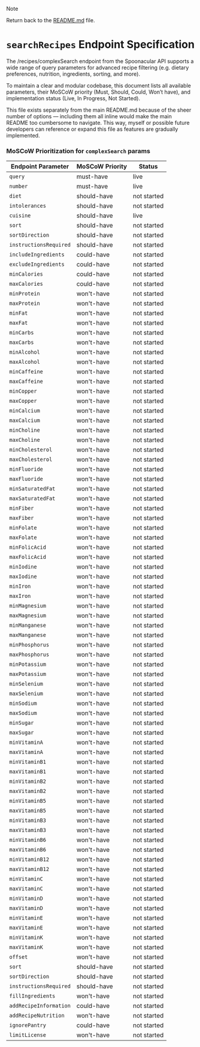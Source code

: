 > [!NOTE]
> Return back to the [README.md](README.md) file.

# `searchRecipes` Endpoint Specification

The /recipes/complexSearch endpoint from the Spoonacular API supports a wide range of query parameters for advanced recipe filtering (e.g. dietary preferences, nutrition, ingredients, sorting, and more).

To maintain a clear and modular codebase, this document lists all available parameters, their MoSCoW priority (Must, Should, Could, Won’t have), and implementation status (Live, In Progress, Not Started).

This file exists separately from the main README.md because of the sheer number of options — including them all inline would make the main README too cumbersome to navigate. This way, myself or possible future developers can reference or expand this file as features are gradually implemented.

### MoSCoW Prioritization for `complexSearch` params

| Endpoint Parameter     | MoSCoW Priority | Status      |
| ---------------------- | --------------- | ----------- |
| `query`                | must-have       | live        |
| `number`               | must-have       | live        |
| `diet`                 | should-have     | not started |
| `intolerances`         | should-have     | not started |
| `cuisine`              | should-have     | live        |
| `sort`                 | should-have     | not started |
| `sortDirection`        | should-have     | not started |
| `instructionsRequired` | should-have     | not started |
| `includeIngredients`   | could-have      | not started |
| `excludeIngredients`   | could-have      | not started |
| `minCalories`          | could-have      | not started |
| `maxCalories`          | could-have      | not started |
| `minProtein`           | won't-have      | not started |
| `maxProtein`           | won't-have      | not started |
| `minFat`               | won't-have      | not started |
| `maxFat`               | won't-have      | not started |
| `minCarbs`             | won't-have      | not started |
| `maxCarbs`             | won't-have      | not started |
| `minAlcohol`           | won't-have      | not started |
| `maxAlcohol`           | won't-have      | not started |
| `minCaffeine`          | won't-have      | not started |
| `maxCaffeine`          | won't-have      | not started |
| `minCopper`            | won't-have      | not started |
| `maxCopper`            | won't-have      | not started |
| `minCalcium`           | won't-have      | not started |
| `maxCalcium`           | won't-have      | not started |
| `minCholine`           | won't-have      | not started |
| `maxCholine`           | won't-have      | not started |
| `minCholesterol`       | won't-have      | not started |
| `maxCholesterol`       | won't-have      | not started |
| `minFluoride`          | won't-have      | not started |
| `maxFluoride`          | won't-have      | not started |
| `minSaturatedFat`      | won't-have      | not started |
| `maxSaturatedFat`      | won't-have      | not started |
| `minFiber`             | won't-have      | not started |
| `maxFiber`             | won't-have      | not started |
| `minFolate`            | won't-have      | not started |
| `maxFolate`            | won't-have      | not started |
| `minFolicAcid`         | won't-have      | not started |
| `maxFolicAcid`         | won't-have      | not started |
| `minIodine`            | won't-have      | not started |
| `maxIodine`            | won't-have      | not started |
| `minIron`              | won't-have      | not started |
| `maxIron`              | won't-have      | not started |
| `minMagnesium`         | won't-have      | not started |
| `maxMagnesium`         | won't-have      | not started |
| `minManganese`         | won't-have      | not started |
| `maxManganese`         | won't-have      | not started |
| `minPhosphorus`        | won't-have      | not started |
| `maxPhosphorus`        | won't-have      | not started |
| `minPotassium`         | won't-have      | not started |
| `maxPotassium`         | won't-have      | not started |
| `minSelenium`          | won't-have      | not started |
| `maxSelenium`          | won't-have      | not started |
| `minSodium`            | won't-have      | not started |
| `maxSodium`            | won't-have      | not started |
| `minSugar`             | won't-have      | not started |
| `maxSugar`             | won't-have      | not started |
| `minVitaminA`          | won't-have      | not started |
| `maxVitaminA`          | won't-have      | not started |
| `minVitaminB1`         | won't-have      | not started |
| `maxVitaminB1`         | won't-have      | not started |
| `minVitaminB2`         | won't-have      | not started |
| `maxVitaminB2`         | won't-have      | not started |
| `minVitaminB5`         | won't-have      | not started |
| `maxVitaminB5`         | won't-have      | not started |
| `minVitaminB3`         | won't-have      | not started |
| `maxVitaminB3`         | won't-have      | not started |
| `minVitaminB6`         | won't-have      | not started |
| `maxVitaminB6`         | won't-have      | not started |
| `minVitaminB12`        | won't-have      | not started |
| `maxVitaminB12`        | won't-have      | not started |
| `minVitaminC`          | won't-have      | not started |
| `maxVitaminC`          | won't-have      | not started |
| `minVitaminD`          | won't-have      | not started |
| `maxVitaminD`          | won't-have      | not started |
| `minVitaminE`          | won't-have      | not started |
| `maxVitaminE`          | won't-have      | not started |
| `minVitaminK`          | won't-have      | not started |
| `maxVitaminK`          | won't-have      | not started |
| `offset`               | won't-have      | not started |
| `sort`                 | should-have     | not started |
| `sortDirection`        | should-have     | not started |
| `instructionsRequired` | should-have     | not started |
| `fillIngredients`      | won't-have      | not started |
| `addRecipeInformation` | could-have      | not started |
| `addRecipeNutrition`   | won't-have      | not started |
| `ignorePantry`         | could-have      | not started |
| `limitLicense`         | won't-have      | not started |
